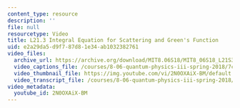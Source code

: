 ```yaml
---
content_type: resource
description: ''
file: null
resourcetype: Video
title: L21.3 Integral Equation for Scattering and Green's Function
uid: e2a29da5-d9f7-87d8-1e34-ab1032382761
video_files:
  archive_url: https://archive.org/download/MIT8.06S18/MIT8_06S18_L21S3_300k.mp4
  video_captions_file: /courses/8-06-quantum-physics-iii-spring-2018/7cf48bfa558e56688c0b0ad24db918f5_2N0OXAiX-BM.vtt
  video_thumbnail_file: https://img.youtube.com/vi/2N0OXAiX-BM/default.jpg
  video_transcript_file: /courses/8-06-quantum-physics-iii-spring-2018/d66ce397d740bcfe14de4cf51736f585_2N0OXAiX-BM.pdf
video_metadata:
  youtube_id: 2N0OXAiX-BM
---
```

